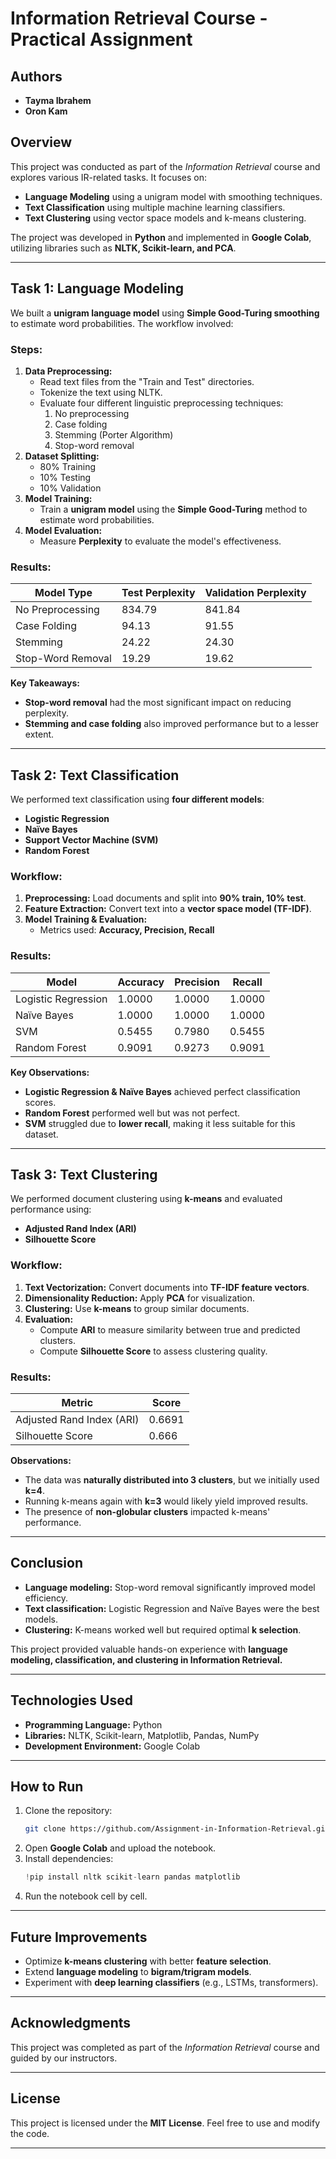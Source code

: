 # Information Retrieval Course - Practical Assignment

## Authors
- **Tayma Ibrahem**  
- **Oron Kam**  

## Overview
This project was conducted as part of the *Information Retrieval* course and explores various IR-related tasks. It focuses on:
- **Language Modeling** using a unigram model with smoothing techniques.
- **Text Classification** using multiple machine learning classifiers.
- **Text Clustering** using vector space models and k-means clustering.

The project was developed in **Python** and implemented in **Google Colab**, utilizing libraries such as **NLTK, Scikit-learn, and PCA**.

---
## Task 1: Language Modeling

We built a **unigram language model** using **Simple Good-Turing smoothing** to estimate word probabilities. The workflow involved:

### Steps:
1. **Data Preprocessing:**
   - Read text files from the "Train and Test" directories.
   - Tokenize the text using NLTK.
   - Evaluate four different linguistic preprocessing techniques:
     1. No preprocessing
     2. Case folding
     3. Stemming (Porter Algorithm)
     4. Stop-word removal
2. **Dataset Splitting:**
   - 80% Training
   - 10% Testing
   - 10% Validation
3. **Model Training:**
   - Train a **unigram model** using the **Simple Good-Turing** method to estimate word probabilities.
4. **Model Evaluation:**
   - Measure **Perplexity** to evaluate the model's effectiveness.

### Results:
| Model Type              | Test Perplexity | Validation Perplexity |
|-------------------------|----------------|----------------------|
| No Preprocessing       | 834.79         | 841.84               |
| Case Folding           | 94.13          | 91.55                |
| Stemming               | 24.22          | 24.30                |
| Stop-Word Removal      | 19.29          | 19.62                |

**Key Takeaways:**
- **Stop-word removal** had the most significant impact on reducing perplexity.
- **Stemming and case folding** also improved performance but to a lesser extent.

---
## Task 2: Text Classification

We performed text classification using **four different models**:
- **Logistic Regression**
- **Naïve Bayes**
- **Support Vector Machine (SVM)**
- **Random Forest**

### Workflow:
1. **Preprocessing:** Load documents and split into **90% train, 10% test**.
2. **Feature Extraction:** Convert text into a **vector space model (TF-IDF)**.
3. **Model Training & Evaluation:**
   - Metrics used: **Accuracy, Precision, Recall**

### Results:
| Model               | Accuracy | Precision | Recall  |
|---------------------|----------|-----------|---------|
| Logistic Regression | 1.0000   | 1.0000    | 1.0000  |
| Naïve Bayes        | 1.0000   | 1.0000    | 1.0000  |
| SVM                | 0.5455   | 0.7980    | 0.5455  |
| Random Forest      | 0.9091   | 0.9273    | 0.9091  |

**Key Observations:**
- **Logistic Regression & Naïve Bayes** achieved perfect classification scores.
- **Random Forest** performed well but was not perfect.
- **SVM** struggled due to **lower recall**, making it less suitable for this dataset.

---
## Task 3: Text Clustering

We performed document clustering using **k-means** and evaluated performance using:
- **Adjusted Rand Index (ARI)**
- **Silhouette Score**

### Workflow:
1. **Text Vectorization:** Convert documents into **TF-IDF feature vectors**.
2. **Dimensionality Reduction:** Apply **PCA** for visualization.
3. **Clustering:** Use **k-means** to group similar documents.
4. **Evaluation:**
   - Compute **ARI** to measure similarity between true and predicted clusters.
   - Compute **Silhouette Score** to assess clustering quality.

### Results:
| Metric | Score  |
|--------|--------|
| Adjusted Rand Index (ARI) | 0.6691 |
| Silhouette Score          | 0.666  |

**Observations:**
- The data was **naturally distributed into 3 clusters**, but we initially used **k=4**.
- Running k-means again with **k=3** would likely yield improved results.
- The presence of **non-globular clusters** impacted k-means' performance.

---
## Conclusion
- **Language modeling:** Stop-word removal significantly improved model efficiency.
- **Text classification:** Logistic Regression and Naïve Bayes were the best models.
- **Clustering:** K-means worked well but required optimal **k selection**.

This project provided valuable hands-on experience with **language modeling, classification, and clustering in Information Retrieval.**

---
## Technologies Used
- **Programming Language:** Python
- **Libraries:** NLTK, Scikit-learn, Matplotlib, Pandas, NumPy
- **Development Environment:** Google Colab

---
## How to Run
1. Clone the repository:
   ```bash
   git clone https://github.com/Assignment-in-Information-Retrieval.git
   ```
2. Open **Google Colab** and upload the notebook.
3. Install dependencies:
   ```python
   !pip install nltk scikit-learn pandas matplotlib
   ```
4. Run the notebook cell by cell.

---
## Future Improvements
- Optimize **k-means clustering** with better **feature selection**.
- Extend **language modeling** to **bigram/trigram models**.
- Experiment with **deep learning classifiers** (e.g., LSTMs, transformers).

---
## Acknowledgments
This project was completed as part of the *Information Retrieval* course and guided by our instructors.

---
## License
This project is licensed under the **MIT License**. Feel free to use and modify the code.

---
